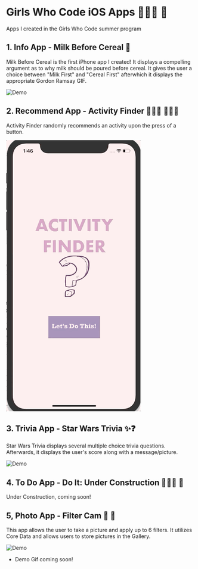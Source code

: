 # Girls Who Code iOS Apps  👩🏽‍💻 📱
Apps I created in the Girls Who Code summer program 

## 1. Info App - Milk Before Cereal 🥣
Milk Before Cereal is the first iPhone app I created! It displays a compelling argument as to why milk should be poured before cereal. It gives the user a choice between "Milk First" and "Cereal First" afterwhich it displays the appropriate Gordon Ramsay GIF.

![Demo](/GIFs/1_Demo.gif "Demo")

## 2. Recommend App - Activity Finder 🏄🏽‍♀️ 🚴🏽‍♀️
Activity Finder randomly recommends an activity upon the press of a button.

![Demo](/GIFs/3_Demo.gif "Demo")

## 3. Trivia App - Star Wars Trivia ✨❓
Star Wars Trivia displays several multiple choice trivia questions. Afterwards, it displays the user's score along with a message/picture.

![Demo](/GIFs/2_Demo.gif "Demo")


## 4. To Do App - Do It: Under Construction 👷🏼‍♀️ 🚧
Under Construction, coming soon!

## 5, Photo App - Filter Cam  📸 🎨
This app allows the user to take a picture and apply up to 6 filters. It utilizes Core Data and allows users to store pictures in the Gallery.

![Demo](/GIFs/5_Demo.gif "Demo")

* Demo Gif coming soon!
